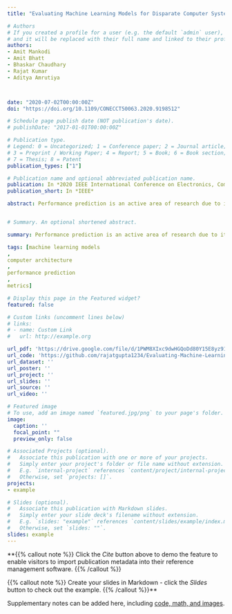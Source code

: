 ```yaml
---
title: "Evaluating Machine Learning Models for Disparate Computer Systems Performance Prediction"

# Authors
# If you created a profile for a user (e.g. the default `admin` user), write the username (folder name) here 
# and it will be replaced with their full name and linked to their profile.
authors:
- Amit Mankodi
- Amit Bhatt
- Bhaskar Chaudhary
- Rajat Kumar
- Aditya Amrutiya



date: "2020-07-02T00:00:00Z"
doi: "https://doi.org/10.1109/CONECCT50063.2020.9198512"

# Schedule page publish date (NOT publication's date).
# publishDate: "2017-01-01T00:00:00Z"

# Publication type.
# Legend: 0 = Uncategorized; 1 = Conference paper; 2 = Journal article;
# 3 = Preprint / Working Paper; 4 = Report; 5 = Book; 6 = Book section;
# 7 = Thesis; 8 = Patent
publication_types: ["1"]

# Publication name and optional abbreviated publication name.
publication: In *2020 IEEE International Conference on Electronics, Computing and Communication Technologies (CONECCT)*
publication_short: In *IEEE*

abstract: Performance prediction is an active area of research due to its applicability in the advancements of hardware-software co-development. Several empirical machine-learning models, such as linear models, non-linear models, probabilistic models, tree-based models and, neural networks, are used for performance prediction. Furthermore, the prediction model's accuracy may vary depending on performance data gathered for different software types (compute-bound, memory-bound) and different hardware (simulation-based or physical systems). We have examined fourteen machine-learning models on simulation-based hardware and physical systems by executing several benchmark programs with different computation and data access patterns. Our results show that the tree-based machine-learning models outperform all other models with median absolute percentage error (MedAPE) of less than 5% followed by bagging and boosting models that help to improve weak learners. We have also observed that prediction accuracy is higher on simulation-based hardware due to its deterministic nature as compared to physical systems. Moreover, in physical systems, the prediction accuracy of memory-bound algorithms is higher as compared to compute-bound algorithms due to manufacturer variability in processors.


# Summary. An optional shortened abstract.

summary: Performance prediction is an active area of research due to its applicability in the advancements of hardware-software co-development. Several empirical machine-learning models, such as linear models, non-linear models, probabilistic models, tree-based models and, neural networks, are used for performance prediction. Furthermore, the prediction model's accuracy may vary depending on performance data gathered for different software types (compute-bound, memory-bound) and different hardware (simulation-based or physical systems). We have examined fourteen machine-learning models on simulation-based hardware and physical systems by executing several benchmark programs with different computation and data access patterns. Our results show that the tree-based machine-learning models outperform all other models with median absolute percentage error (MedAPE) of less than 5% followed by bagging and boosting models that help to improve weak learners. We have also observed that prediction accuracy is higher on simulation-based hardware due to its deterministic nature as compared to physical systems. Moreover, in physical systems, the prediction accuracy of memory-bound algorithms is higher as compared to compute-bound algorithms due to manufacturer variability in processors.

tags: [machine learning models
,
computer architecture
,
performance prediction
,
metrics]

# Display this page in the Featured widget?
featured: false

# Custom links (uncomment lines below)
# links:
# - name: Custom Link
#   url: http://example.org

url_pdf: 'https://drive.google.com/file/d/1PWM8XIxc9dwHGQoDd80Y15E8yz91hmy9/view?usp=sharing'
url_code: 'https://github.com/rajatgupta1234/Evaluating-Machine-Learning-Models-for-Disparate-Computer-Systems-Performance-Prediction'
url_dataset: ''
url_poster: ''
url_project: ''
url_slides: ''
url_source: ''
url_video: ''

# Featured image
# To use, add an image named `featured.jpg/png` to your page's folder. 
image:
  caption: ''
  focal_point: ""
  preview_only: false

# Associated Projects (optional).
#   Associate this publication with one or more of your projects.
#   Simply enter your project's folder or file name without extension.
#   E.g. `internal-project` references `content/project/internal-project/index.md`.
#   Otherwise, set `projects: []`.
projects:
- example

# Slides (optional).
#   Associate this publication with Markdown slides.
#   Simply enter your slide deck's filename without extension.
#   E.g. `slides: "example"` references `content/slides/example/index.md`.
#   Otherwise, set `slides: ""`.
slides: example
---
```


**{{% callout note %}}
Click the *Cite* button above to demo the feature to enable visitors to import publication metadata into their reference management software.
{{% /callout %}}

{{% callout note %}}
Create your slides in Markdown - click the *Slides* button to check out the example.
{{% /callout %}}**

Supplementary notes can be added here, including [code, math, and images](https://wowchemy.com/docs/writing-markdown-latex/).
